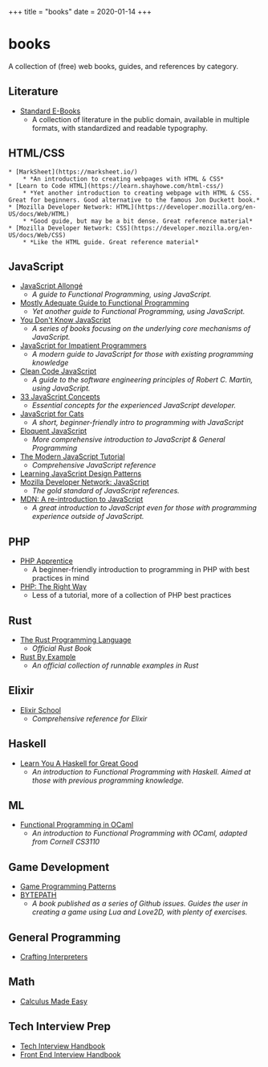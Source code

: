 +++
title = "books"
date = 2020-01-14
+++

# books

A collection of (free) web books, guides, and references by category.

## Literature

* [Standard E-Books](https://standardebooks.org/ebooks/)
	* A collection of literature in the public domain, available in multiple formats, with standardized and readable typography.

## HTML/CSS
	* [MarkSheet](https://marksheet.io/)
    	* *An introduction to creating webpages with HTML & CSS*
    * [Learn to Code HTML](https://learn.shayhowe.com/html-css/)
    	* *Yet another introduction to creating webpage with HTML & CSS. Great for beginners. Good alternative to the famous Jon Duckett book.*
	* [Mozilla Developer Network: HTML](https://developer.mozilla.org/en-US/docs/Web/HTML)
    	* *Good guide, but may be a bit dense. Great reference material*
	* [Mozilla Developer Network: CSS](https://developer.mozilla.org/en-US/docs/Web/CSS)
    	* *Like the HTML guide. Great reference material*

## JavaScript

* [JavaScript Allongé](https://leanpub.com/javascriptallongesix/read)
	* *A guide to Functional Programming, using JavaScript.*
* [Mostly Adequate Guide to Functional Programming](https://mostly-adequate.gitbooks.io/mostly-adequate-guide/)
	* *Yet another guide to Functional Programming, using JavaScript.*
* [You Don't Know JavaScript](https://github.com/getify/You-Dont-Know-JS)
	* *A series of books focusing on the underlying core mechanisms of JavaScript.*
* [JavaScript for Impatient Programmers](https://exploringjs.com/impatient-js/index.html)
	* *A modern guide to JavaScript for those with existing programming knowledge*
* [Clean Code JavaScript](https://github.com/ryanmcdermott/clean-code-javascript)
	* *A guide to the software engineering principles of Robert C. Martin, using JavaScript.*
* [33 JavaScript Concepts](https://github.com/leonardomso/33-js-concepts)
	* *Essential concepts for the experienced JavaScript developer.*
* [JavaScript for Cats](http://jsforcats.com/)
	* *A short, beginner-friendly intro to programming with JavaScript*
* [Eloquent JavaScript](https://eloquentjavascript.net/)
	* *More comprehensive introduction to JavaScript & General Programming*
* [The Modern JavaScript Tutorial](https://javascript.info/)
	* *Comprehensive JavaScript reference*
* [Learning JavaScript Design Patterns](https://addyosmani.com/resources/essentialjsdesignpatterns/book/)
* [Mozilla Developer Network: JavaScript](https://developer.mozilla.org/en-US/docs/Web/JavaScript)
	* *The gold standard of JavaScript references.*
* [MDN: A re-introduction to JavaScript](https://developer.mozilla.org/en-US/docs/Web/JavaScript/A_re-introduction_to_JavaScript)
	* *A great introduction to JavaScript even for those with programming experience outside of JavaScript.*

## PHP

* [PHP Apprentice](https://phpapprentice.com/)
	* A beginner-friendly introduction to programming in PHP with best practices in mind
* [PHP: The Right Way](https://phptherightway.com/)
	* Less of a tutorial, more of a collection of PHP best practices

## Rust

* [The Rust Programming Language](https://doc.rust-lang.org/book/)
	* *Official Rust Book*
* [Rust By Example](https://doc.rust-lang.org/stable/rust-by-example/)
	* *An official collection of runnable examples in Rust*

## Elixir

* [Elixir School](https://elixirschool.com/en/)
	* *Comprehensive reference for Elixir*

## Haskell

* [Learn You A Haskell for Great Good](http://learnyouahaskell.com/)
	* *An introduction to Functional Programming with Haskell. Aimed at those with previous programming knowledge.*

## ML

* [Functional Programming in OCaml](http://www.cs.cornell.edu/courses/cs3110/2019sp/textbook/)
	* *An introduction to Functional Programming with OCaml, adapted from Cornell CS3110*

## Game Development

* [Game Programming Patterns](https://gameprogrammingpatterns.com/contents.html)
* [BYTEPATH](https://github.com/adnzzzzZ/blog/issues/30)
	* *A book published as a series of Github issues. Guides the user in creating a game using Lua and Love2D, with plenty of exercises.*

## General Programming

* [Crafting Interpreters](https://www.craftinginterpreters.com/contents.html)

## Math

* [Calculus Made Easy](http://calculusmadeeasy.org/)

## Tech Interview Prep

* [Tech Interview Handbook](https://github.com/yangshun/tech-interview-handbook)
* [Front End Interview Handbook](https://github.com/yangshun/front-end-interview-handbook)
